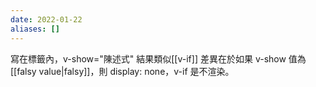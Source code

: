```yaml
---
date: 2022-01-22
aliases: []
---
```


寫在標籤內，v-show="陳述式"
結果類似[[v-if]]
差異在於如果 v-show 值為[[falsy value|falsy]]，則 display: none，v-if 是不渲染。